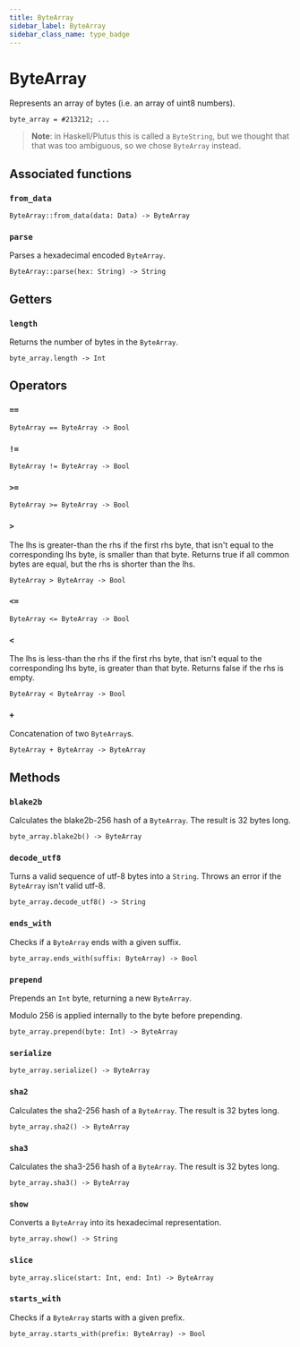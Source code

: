 ```yaml
---
title: ByteArray
sidebar_label: ByteArray
sidebar_class_name: type_badge
---
```


# <span className="type_badge">ByteArray</span>

Represents an array of bytes (i.e. an array of uint8 numbers).

```helios
byte_array = #213212; ...
```

> **Note**: in Haskell/Plutus this is called a `ByteString`, but we thought that that was too ambiguous, so we chose `ByteArray` instead.

## Associated functions

### `from_data`

```helios
ByteArray::from_data(data: Data) -> ByteArray
```

### `parse`

Parses a hexadecimal encoded `ByteArray`.

```helios
ByteArray::parse(hex: String) -> String
```

## Getters

### `length`

Returns the number of bytes in the `ByteArray`.

```helios
byte_array.length -> Int 
```

## Operators

### `==`

```helios
ByteArray == ByteArray -> Bool
```

### `!=`

```helios
ByteArray != ByteArray -> Bool
```

### `>=`

```helios
ByteArray >= ByteArray -> Bool
```

### `>`

The lhs is greater-than the rhs if the first rhs byte, that isn't equal to the corresponding lhs byte, is smaller than that byte. Returns true if all common bytes are equal, but the rhs is shorter than the lhs.


```helios
ByteArray > ByteArray -> Bool
```

### `<=`

```helios
ByteArray <= ByteArray -> Bool
```

### `<`

The lhs is less-than the rhs if the first rhs byte, that isn't equal to the corresponding lhs byte, is greater than that byte. Returns false if the rhs is empty.

```helios
ByteArray < ByteArray -> Bool
```

### `+`

Concatenation of two `ByteArray`s.

```helios
ByteArray + ByteArray -> ByteArray
```

## Methods

### `blake2b`

Calculates the blake2b-256 hash of a `ByteArray`. The result is 32 bytes long.

```helios
byte_array.blake2b() -> ByteArray
```

### `decode_utf8`

Turns a valid sequence of utf-8 bytes into a `String`. Throws an error if the `ByteArray` isn't valid utf-8.

```helios
byte_array.decode_utf8() -> String
```

### `ends_with`

Checks if a `ByteArray` ends with a given suffix.

```helios
byte_array.ends_with(suffix: ByteArray) -> Bool
```

### `prepend`

Prepends an `Int` byte, returning a new `ByteArray`.

Modulo 256 is applied internally to the byte before prepending.

```helios
byte_array.prepend(byte: Int) -> ByteArray
```

### `serialize`

```helios
byte_array.serialize() -> ByteArray
```

### `sha2`

Calculates the sha2-256 hash of a `ByteArray`. The result is 32 bytes long.

```helios
byte_array.sha2() -> ByteArray
```

### `sha3`

Calculates the sha3-256 hash of a `ByteArray`. The result is 32 bytes long.

```helios
byte_array.sha3() -> ByteArray
```

### `show`

Converts a `ByteArray` into its hexadecimal representation.

```helios
byte_array.show() -> String
```

### `slice`

```helios
byte_array.slice(start: Int, end: Int) -> ByteArray
```

### `starts_with`

Checks if a `ByteArray` starts with a given prefix.

```helios
byte_array.starts_with(prefix: ByteArray) -> Bool
```